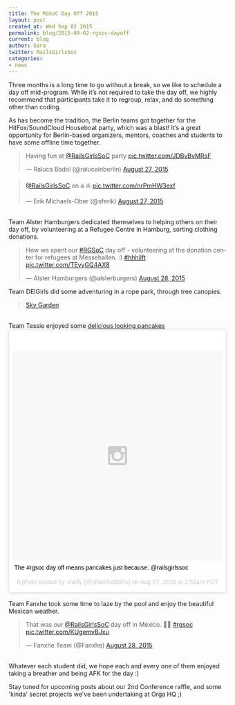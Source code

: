 ```yaml
---
title: The RGSoC Day Off 2015
layout: post
created_at: Wed Sep 02 2015
permalink: blog/2015-09-02-rgsoc-dayoff
current: blog
author: Sara
twitter: RailsGirlsSoc
categories: 
- news
---
```

Three months is a long time to go without a break, so we like to schedule a day
off mid-program. While it’s not required to take the day off, we highly recommend
that participants take it to regroup, relax, and do something other than
coding.

As has become the tradition, the Berlin teams got together for the HitFox/SoundCloud Houseboat party, which was a blast! It’s a great opportunity for Berlin-based organizers, mentors, coaches and students to have some offline time together.

<blockquote class="twitter-tweet" lang="en"><p lang="en" dir="ltr">Having fun at <a href="https://twitter.com/RailsGirlsSoC">@RailsGirlsSoC</a> party <a href="http://t.co/JDBvBvMRsF">pic.twitter.com/JDBvBvMRsF</a></p>&mdash; Raluca Badoi (@ralucainberlin) <a href="https://twitter.com/ralucainberlin/status/636921094813917184">August 27, 2015</a></blockquote>
<script async src="//platform.twitter.com/widgets.js" charset="utf-8"></script>


<blockquote class="twitter-tweet" lang="en"><p lang="und" dir="ltr"><a href="https://twitter.com/RailsGirlsSoC">@RailsGirlsSoC</a> on a ⛵️ <a href="http://t.co/nrPmHW3exf">pic.twitter.com/nrPmHW3exf</a></p>&mdash; Erik Michaels-Ober (@sferik) <a href="https://twitter.com/sferik/status/636893949291012097">August 27, 2015</a></blockquote>
<script async src="//platform.twitter.com/widgets.js" charset="utf-8"></script>

<br>
Team Alster Hamburgers dedicated themselves to helping others on their day off, by volunteering at a Refugee Centre in Hamburg, sorting clothing donations.

<blockquote class="twitter-tweet" lang="en"><p lang="en" dir="ltr">How we spent our <a href="https://twitter.com/hashtag/RGSoC?src=hash">#RGSoC</a> day off - volunteering at the donation center for refugees at Messehallen. :) <a href="https://twitter.com/hashtag/hhhilft?src=hash">#hhhilft</a> <a href="http://t.co/TEyyGQ4AX8">pic.twitter.com/TEyyGQ4AX8</a></p>&mdash; Alster Hamburgers (@alsterburgers) <a href="https://twitter.com/alsterburgers/status/637179859282862080">August 28, 2015</a></blockquote>
<script async src="//platform.twitter.com/widgets.js" charset="utf-8"></script>

Team DEIGirls did some adventuring in a rope park, through tree canopies.

<blockquote class="imgur-embed-pub" lang="en" data-id="a/w5i2s" data-context="false"><a href="//imgur.com/a/w5i2s">Sky Garden</a></blockquote><script async src="//s.imgur.com/min/embed.js" charset="utf-8"></script>

<br>
Team Tessie enjoyed some <a href="https://twitter.com/shellycoen/status/636838693211381760">delicious looking pancakes</a>

<blockquote class="instagram-media" data-instgrm-captioned data-instgrm-version="4" style=" background:#FFF; border:0; border-radius:3px; box-shadow:0 0 1px 0 rgba(0,0,0,0.5),0 1px 10px 0 rgba(0,0,0,0.15); margin: 1px; max-width:658px; padding:0; width:99.375%; width:-webkit-calc(100% - 2px); width:calc(100% - 2px);"><div style="padding:8px;"> <div style=" background:#F8F8F8; line-height:0; margin-top:40px; padding:50.0% 0; text-align:center; width:100%;"> <div style=" background:url(data:image/png;base64,iVBORw0KGgoAAAANSUhEUgAAACwAAAAsCAMAAAApWqozAAAAGFBMVEUiIiI9PT0eHh4gIB4hIBkcHBwcHBwcHBydr+JQAAAACHRSTlMABA4YHyQsM5jtaMwAAADfSURBVDjL7ZVBEgMhCAQBAf//42xcNbpAqakcM0ftUmFAAIBE81IqBJdS3lS6zs3bIpB9WED3YYXFPmHRfT8sgyrCP1x8uEUxLMzNWElFOYCV6mHWWwMzdPEKHlhLw7NWJqkHc4uIZphavDzA2JPzUDsBZziNae2S6owH8xPmX8G7zzgKEOPUoYHvGz1TBCxMkd3kwNVbU0gKHkx+iZILf77IofhrY1nYFnB/lQPb79drWOyJVa/DAvg9B/rLB4cC+Nqgdz/TvBbBnr6GBReqn/nRmDgaQEej7WhonozjF+Y2I/fZou/qAAAAAElFTkSuQmCC); display:block; height:44px; margin:0 auto -44px; position:relative; top:-22px; width:44px;"></div></div> <p style=" margin:8px 0 0 0; padding:0 4px;"> <a href="https://instagram.com/p/64ekkXSgaT/" style=" color:#000; font-family:Arial,sans-serif; font-size:14px; font-style:normal; font-weight:normal; line-height:17px; text-decoration:none; word-wrap:break-word;" target="\n_top" >The #rgsoc day off means pancakes just because. @railsgirlssoc</a></p> <p style="color:#c9c8cd; font-family:Arial,sans-serif; font-size:14px; line-height:17px; margin-bottom:0; margin-top:8px; overflow:hidden; padding:8px 0 7px; text-align:center; text-overflow:ellipsis; white-space:nowrap;">A photo posted by shelly (@sherribobbins) on <time style=" font-family:Arial,sans-serif; font-size:14px; line-height:17px;" datetime="2015-08-27T09:52:29+00:00">Aug 27, 2015 at 2:52am PDT</time></p></div></blockquote>
<script async defer src="//platform.instagram.com/en_US/embeds.js"></script>

<br>
Team Fanxhe took some time to laze by the pool and enjoy the beautiful Mexican weather.

<blockquote class="twitter-tweet" lang="en"><p lang="en" dir="ltr">That was our <a href="https://twitter.com/RailsGirlsSoC">@RailsGirlsSoC</a> day off in México. 🌊😊 <a href="https://twitter.com/hashtag/rgsoc?src=hash">#rgsoc</a> <a href="http://t.co/KUgemvBJxu">pic.twitter.com/KUgemvBJxu</a></p>&mdash; Fanxhe Team (@Fanxhe) <a href="https://twitter.com/Fanxhe/status/637304353158643712">August 28, 2015</a></blockquote>
<script async src="//platform.twitter.com/widgets.js" charset="utf-8"></script>

<br>
Whatever each student did, we hope each and every one of them enjoyed taking a breather and being AFK for the day :)

Stay tuned for upcoming posts about our 2nd Conference raffle, and some 'kinda' secret projects we've been undertaking at Orga HQ ;)
